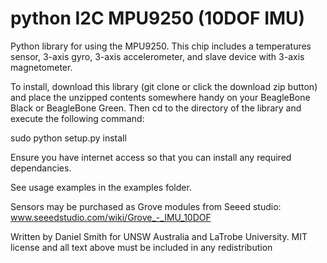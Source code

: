 python I2C MPU9250 (10DOF IMU)
=============================

Python library for using the MPU9250. This chip includes a temperatures sensor, 3-axis gyro, 3-axis accelerometer, and slave device with 3-axis magnetometer.

To install, download this library (git clone or click the download zip button) and place the unzipped contents somewhere handy on your BeagleBone Black or BeagleBone Green. Then cd to the directory of the library and execute the following command:

sudo python setup.py install

Ensure you have internet access so that you can install any required dependancies.

See usage examples in the examples folder.

Sensors may be purchased as Grove modules from Seeed studio:
www.seeedstudio.com/wiki/Grove_-_IMU_10DOF


Written by Daniel Smith for UNSW Australia and LaTrobe University.
MIT license and all text above must be included in any redistribution
